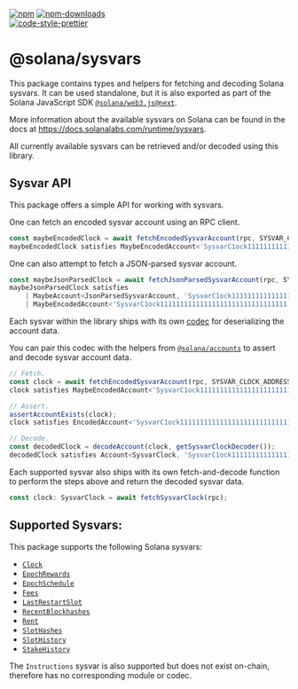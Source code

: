 [![npm][npm-image]][npm-url]
[![npm-downloads][npm-downloads-image]][npm-url]
<br />
[![code-style-prettier][code-style-prettier-image]][code-style-prettier-url]

[code-style-prettier-image]: https://img.shields.io/badge/code_style-prettier-ff69b4.svg?style=flat-square
[code-style-prettier-url]: https://github.com/prettier/prettier
[npm-downloads-image]: https://img.shields.io/npm/dm/@solana/sysvars/next.svg?style=flat
[npm-image]: https://img.shields.io/npm/v/@solana/sysvars/next.svg?style=flat
[npm-url]: https://www.npmjs.com/package/@solana/sysvars/v/next

# @solana/sysvars

This package contains types and helpers for fetching and decoding Solana
sysvars. It can be used standalone, but it is also exported as part of the
Solana JavaScript SDK
[`@solana/web3.js@next`](https://github.com/anza-xyz/solana-web3.js/tree/main/packages/library).

More information about the available sysvars on Solana can be found in the docs
at <https://docs.solanalabs.com/runtime/sysvars>.

All currently available sysvars can be retrieved and/or decoded using this
library.

## Sysvar API

This package offers a simple API for working with sysvars.

One can fetch an encoded sysvar account using an RPC client.

```ts
const maybeEncodedClock = await fetchEncodedSysvarAccount(rpc, SYSVAR_CLOCK_ADDRESS);
maybeEncodedClock satisfies MaybeEncodedAccount<'SysvarC1ock11111111111111111111111111111111'>;
```

One can also attempt to fetch a JSON-parsed sysvar account.

```ts
const maybeJsonParsedClock = await fetchJsonParsedSysvarAccount(rpc, SYSVAR_CLOCK_ADDRESS);
maybeJsonParsedClock satisfies
    | MaybeAccount<JsonParsedSysvarAccount, 'SysvarC1ock11111111111111111111111111111111'>
    | MaybeEncodedAccount<'SysvarC1ock11111111111111111111111111111111'>;
```

Each sysvar within the library ships with its own
[codec](https://github.com/anza-xyz/solana-web3.js/tree/main/packages/codecs)
for deserializing the account data.

You can pair this codec with the helpers from
[`@solana/accounts`](https://github.com/anza-xyz/solana-web3.js/tree/main/packages/accounts)
to assert and decode sysvar account data.

```ts
// Fetch.
const clock = await fetchEncodedSysvarAccount(rpc, SYSVAR_CLOCK_ADDRESS);
clock satisfies MaybeEncodedAccount<'SysvarC1ock11111111111111111111111111111111'>;

// Assert.
assertAccountExists(clock);
clock satisfies EncodedAccount<'SysvarC1ock11111111111111111111111111111111'>;

// Decode.
const decodedClock = decodeAccount(clock, getSysvarClockDecoder());
decodedClock satisfies Account<SysvarClock, 'SysvarC1ock11111111111111111111111111111111'>;
```

Each supported sysvar also ships with its own fetch-and-decode function to
perform the steps above and return the decoded sysvar data.

```ts
const clock: SysvarClock = await fetchSysvarClock(rpc);
```

## Supported Sysvars:

This package supports the following Solana sysvars:

- [`Clock`](https://github.com/anza-xyz/solana-web3.js/tree/main/packages/sysvars/src/clock.ts)
- [`EpochRewards`](https://github.com/anza-xyz/solana-web3.js/tree/main/packages/sysvars/src/epoch-rewards.ts)
- [`EpochSchedule`](https://github.com/anza-xyz/solana-web3.js/tree/main/packages/sysvars/src/epoch-schedule.ts)
- [`Fees`](https://github.com/anza-xyz/solana-web3.js/tree/main/packages/sysvars/src/fees.ts)
- [`LastRestartSlot`](https://github.com/anza-xyz/solana-web3.js/tree/main/packages/sysvars/src/last-restart-slot.ts)
- [`RecentBlockhashes`](https://github.com/anza-xyz/solana-web3.js/tree/main/packages/sysvars/src/recent-blockhashes.ts)
- [`Rent`](https://github.com/anza-xyz/solana-web3.js/tree/main/packages/sysvars/src/rent.ts)
- [`SlotHashes`](https://github.com/anza-xyz/solana-web3.js/tree/main/packages/sysvars/src/slot-hashes.ts)
- [`SlotHistory`](https://github.com/anza-xyz/solana-web3.js/tree/main/packages/sysvars/src/slot-history.ts)
- [`StakeHistory`](https://github.com/anza-xyz/solana-web3.js/tree/main/packages/sysvars/src/stake-history.ts)

The `Instructions` sysvar is also supported but does not exist on-chain,
therefore has no corresponding module or codec.
